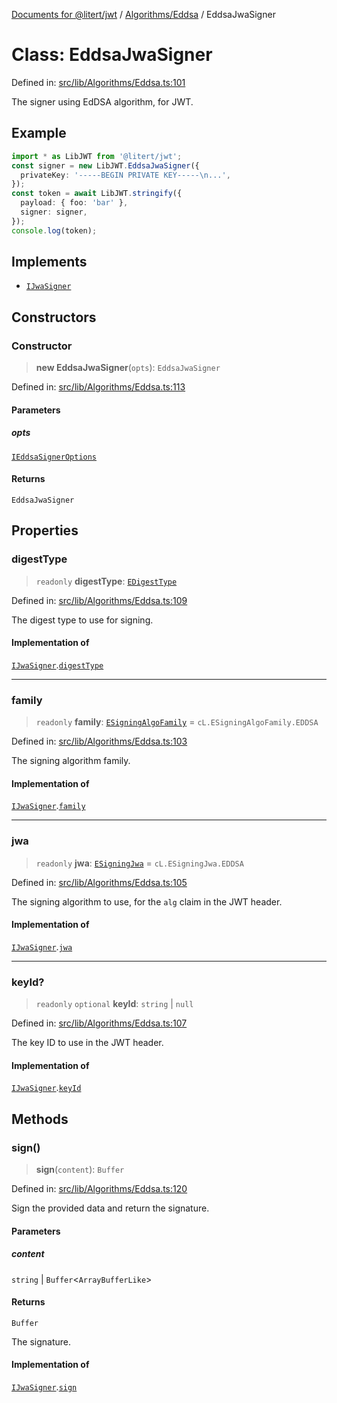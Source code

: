 [Documents for @litert/jwt](../../../index.md) / [Algorithms/Eddsa](../index.md) / EddsaJwaSigner

# Class: EddsaJwaSigner

Defined in: [src/lib/Algorithms/Eddsa.ts:101](https://github.com/litert/jwt.js/blob/master/src/lib/Algorithms/Eddsa.ts#L101)

The signer using EdDSA algorithm, for JWT.

## Example

```ts
import * as LibJWT from '@litert/jwt';
const signer = new LibJWT.EddsaJwaSigner({
  privateKey: '-----BEGIN PRIVATE KEY-----\n...',
});
const token = await LibJWT.stringify({
  payload: { foo: 'bar' },
  signer: signer,
});
console.log(token);
```

## Implements

- [`IJwaSigner`](../../../Types/interfaces/IJwaSigner.md)

## Constructors

### Constructor

> **new EddsaJwaSigner**(`opts`): `EddsaJwaSigner`

Defined in: [src/lib/Algorithms/Eddsa.ts:113](https://github.com/litert/jwt.js/blob/master/src/lib/Algorithms/Eddsa.ts#L113)

#### Parameters

##### opts

[`IEddsaSignerOptions`](../interfaces/IEddsaSignerOptions.md)

#### Returns

`EddsaJwaSigner`

## Properties

### digestType

> `readonly` **digestType**: [`EDigestType`](../../../Constants/enumerations/EDigestType.md)

Defined in: [src/lib/Algorithms/Eddsa.ts:109](https://github.com/litert/jwt.js/blob/master/src/lib/Algorithms/Eddsa.ts#L109)

The digest type to use for signing.

#### Implementation of

[`IJwaSigner`](../../../Types/interfaces/IJwaSigner.md).[`digestType`](../../../Types/interfaces/IJwaSigner.md#digesttype)

***

### family

> `readonly` **family**: [`ESigningAlgoFamily`](../../../Constants/enumerations/ESigningAlgoFamily.md) = `cL.ESigningAlgoFamily.EDDSA`

Defined in: [src/lib/Algorithms/Eddsa.ts:103](https://github.com/litert/jwt.js/blob/master/src/lib/Algorithms/Eddsa.ts#L103)

The signing algorithm family.

#### Implementation of

[`IJwaSigner`](../../../Types/interfaces/IJwaSigner.md).[`family`](../../../Types/interfaces/IJwaSigner.md#family)

***

### jwa

> `readonly` **jwa**: [`ESigningJwa`](../../../Constants/enumerations/ESigningJwa.md) = `cL.ESigningJwa.EDDSA`

Defined in: [src/lib/Algorithms/Eddsa.ts:105](https://github.com/litert/jwt.js/blob/master/src/lib/Algorithms/Eddsa.ts#L105)

The signing algorithm to use, for the `alg` claim in the JWT header.

#### Implementation of

[`IJwaSigner`](../../../Types/interfaces/IJwaSigner.md).[`jwa`](../../../Types/interfaces/IJwaSigner.md#jwa)

***

### keyId?

> `readonly` `optional` **keyId**: `string` \| `null`

Defined in: [src/lib/Algorithms/Eddsa.ts:107](https://github.com/litert/jwt.js/blob/master/src/lib/Algorithms/Eddsa.ts#L107)

The key ID to use in the JWT header.

#### Implementation of

[`IJwaSigner`](../../../Types/interfaces/IJwaSigner.md).[`keyId`](../../../Types/interfaces/IJwaSigner.md#keyid)

## Methods

### sign()

> **sign**(`content`): `Buffer`

Defined in: [src/lib/Algorithms/Eddsa.ts:120](https://github.com/litert/jwt.js/blob/master/src/lib/Algorithms/Eddsa.ts#L120)

Sign the provided data and return the signature.

#### Parameters

##### content

`string` | `Buffer`\<`ArrayBufferLike`\>

#### Returns

`Buffer`

The signature.

#### Implementation of

[`IJwaSigner`](../../../Types/interfaces/IJwaSigner.md).[`sign`](../../../Types/interfaces/IJwaSigner.md#sign)
